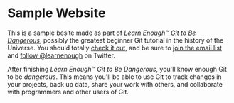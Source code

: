 # Sample Website

This is a sample besite made as part of [*Learn Enough™ Git to Be Dangerous*](http://learnenough.com/git-tutorial), possibly the greatest beginner Git tutorial in the history of the Universe.  You should totally [check it out](http://learnenough.com/git-tutorial), and be sure to [join the email list](http://learnenough.com/#email_list) and [follow @learnenough](http://twitter.com/learnenough) on Twitter.

After finishing *Learn Enough™ Git to Be Dangerous*, you'll know enough Git to be *dangerous*.  This means you'll be able to use Git to track changes in your projects, back up data, share your work with others, and collaborate with programmers and other users of Git.
